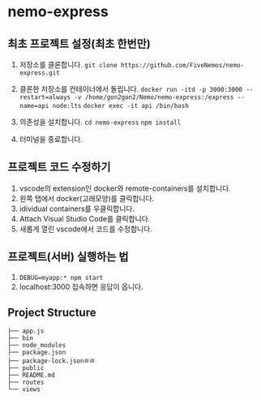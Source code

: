 # nemo-express

## 최초 프로젝트 설정(최초 한번만)
1. 저장소를 클론합니다.
`git clone https://github.com/FiveNemos/nemo-express.git`

2. 클론한 저장소를 컨테이너에서 돌립니다.
`docker run -itd -p 3000:3000 --restart=always -v /home/gon2gon2/Nemo/nemo-express:/express --name=api node:lts`
`docker exec -it api /bin/bash`

3. 의존성을 설치합니다.
`cd nemo-express`
`npm install`

4. 터미널을 종료합니다.

## 프로젝트 코드 수정하기
1. vscode의 extension인 docker와 remote-containers를 설치합니다.
2. 왼쪽 탭에서 docker(고래모양)를 클릭합니다.
3. idividual containers를 우클릭합니다.
4. Attach Visual Studio Code를 클릭합니다.
5. 새롭게 열린 vscode에서 코드를 수정합니다.


## 프로젝트(서버) 실행하는 법
1. `DEBUG=myapp:* npm start`
2. localhost:3000 접속하면 응답이 옵니다.


## Project Structure
```
├── app.js
├── bin
├── node_modules
├── package.json
├── package-lock.jsonㅀㅀ
├── public
├── README.md
├── routes
└── views
```
